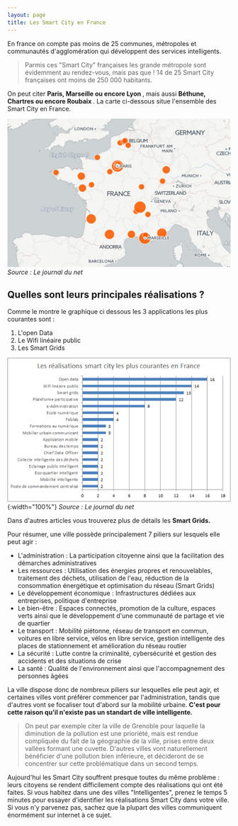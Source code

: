 ```yaml
---
layout: page
title: Les Smart City en France
---
```


En france on compte pas moins de 25 communes, métropoles et communautés d'agglomération qui développent des services 
intelligents. 

> Parmis ces "Smart City" françaises les grande métropole sont évidemment au rendez-vous, mais pas que ! 14 de 25 Smart
City françaises ont moins de 250 000 habitants.

On peut citer <strong> Paris, Marseille ou encore Lyon </strong>, mais aussi <strong> Béthune, Chartres ou encore Roubaix </strong>. La carte ci-dessous situe l'ensemble des Smart City en France.

![Carte France](/Images/Carte_France.jpg/)
<em>Source : Le journal du net</em>

## Quelles sont leurs principales réalisations ?

Comme le montre le graphique ci dessous les 3 applications les plus courantes sont :
1. L'open Data 
2. Le Wifi linéaire public 
3. Les Smart Grids

![France Réalisation](/Images/France.png){:width="100%"}
<em>Source : Le journal du net</em>

Dans d'autres articles vous trouverez plus de détails les <strong >Smart Grids. </strong>

Pour résumer, une ville possède principalement 7 piliers sur lesquels elle peut agir :
* L'administration : La participation citoyenne ainsi que la facilitation des démarches administratives
* Les ressources : Utilisation des énergies propres et renouvelables, traitement des déchets, utilisation de l'eau, 
réduction de la consommation énergétique et optimisation du réseau (Smart Grids)
* Le développement économique : Infrastructures dédiées aux entreprises, politique d'entreprise 
* Le bien-être : Espaces connectés, promotion de la culture, espaces verts ainsi que le développement d'une 
communauté de partage et vie de quartier
* Le transport : Mobilité piétonne, réseau de transport en commun, voitures en libre service, vélos en libre service,
gestion intelligente des places de stationnement et amélioration du réseau routier
* La sécurité : Lutte contre la criminalité, cybersécurité et gestion des accidents et des situations de crise
* La santé : Qualité de l'environnement ainsi que l'accompagnement des personnes âgées

La ville dispose donc de nombreux piliers sur lesquelles elle peut agir, et certaines villes vont préférer commencer
par l'administration, tandis que d'autres vont se focaliser tout d'abord sur la mobilité urbaine. <strong>C'est pour cette
raison qu'il n'existe pas un standart de ville intelligente.</strong>

>On peut par exemple citer la ville de Grenoble pour laquelle la diminution de la pollution est une prioriété, mais est rendue compliquée du fait de la géographie de la ville, prises
entre deux vallées formant une cuvette. D'autres villes vont naturellement bénéficier d'une pollution bien inférieure, et 
décideront de se concentrer sur cette problématique dans un second temps. 

Aujourd'hui les Smart City souffrent presque toutes du même problème : leurs citoyens se rendent difficilement compte des 
réalisations qui ont été faites. Si vous habitez dans une des villes "Intelligentes", prenez le temps 5 minutes pour essayer d'identifier les réalisations Smart City dans votre ville. Si vous n'y parvenez pas, sachez que la plupart des villes communiquent énormément
sur internet à ce sujet. 




